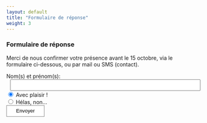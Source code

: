 ```yaml
---
layout: default
title: "Formulaire de réponse"
weight: 3
---
```


### Formulaire de réponse

Merci de nous confirmer votre présence avant le 15 octobre, via le formulaire ci-dessous, ou par mail ou SMS (contact).

<form id="my-form" action="https://formspree.io/f/mnqllewr" method="POST">
  <label>Nom(s) et prénom(s):</label>
  <input type="text" name="Noms" />
  <br/>
  <input type="radio" id="coming" checked="true" name="Venue" value="Oui">
  <label for="coming">Avec plaisir !</label><br>
  <input type="radio" id="not-coming" name="Venue" value="Non">
  <label for="not-coming">Hélas, non…</label><br>  
  <button id="my-form-button">Envoyer</button>
  <p id="my-form-status"></p>
</form>



<style>
input[type=text] {
    height: 30px;
    margin-left: 10px;
    padding: 5px;
    min-width: 500px;
}
button {
    width: 100px;
    height: 30px;
    background: white;
    border: 1px solid gray;
}
button:hover {
   cursor: pointer;
}
@media only screen and (max-width: 800px) {
  input[type=text] {
      min-width: 90%;
  }
}
</style>

<script>
    var form = document.getElementById("my-form");
    
    async function handleSubmit(event) {
      event.preventDefault();
      var status = document.getElementById("my-form-status");
      var data = new FormData(event.target);
      fetch(event.target.action, {
        method: form.method,
        body: data,
        headers: {
            'Accept': 'application/json'
        }
      }).then(response => {
        status.innerHTML = "Merci de votre réponse !";
        form.reset()
      }).catch(error => {
        status.innerHTML = "Oups, nous n'avons pas pu envoyer votre réponse !"
      });
    }
    form.addEventListener("submit", handleSubmit)

</script>
